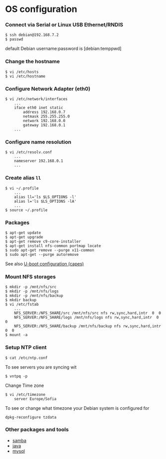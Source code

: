 # OS configuration

### Connect via Serial or Linux USB Ethernet/RNDIS
~~~
$ ssh debian@192.168.7.2
$ passwd
~~~
default Debian username:password is [debian:temppwd]

### Change the hostname
~~~
$ vi /etc/hosts
$ vi /etc/hostname		
~~~

### Configure Network Adapter (eth0)

~~~
$ vi /etc/network/interfaces
	...
	iface eth0 inet static
		address 192.168.0.7
		netmask 255.255.255.0
		network 192.168.0.0
		gateway 192.168.0.1
	...
~~~

### Configure name resolution

~~~
$ vi /etc/resolv.conf
	...
	nameserver 192.168.0.1
	...
~~~

### Create alias `ll`
~~~
$ vi ~/.profile
	...
	alias ll='ls $LS_OPTIONS -l'
	alias l='ls $LS_OPTIONS -lA'
	...
$ source ~/.profile
~~~

### Packages

~~~
$ apt-get update
$ apt-get upgrade
$ apt-get remove c9-core-installer
$ apt-get install nfs-common portmap locate
$ sudo apt-get remove --purge x11-common
$ sudo apt-get --purge autoremove
~~~
See also [U-boot configuration (capes)](https://github.com/div-co/home_automation/tree/master/beaglebone#configure-u-boot-cape)

### Mount NFS storages

~~~
$ mkdir -p /mnt/nfs/src
$ mkdir -p /mnt/nfs/logs
$ mkdir -p /mnt/nfs/backup
$ mkdir backup
$ vi /etc/fstab
	...
	NFS_SERVER:/NFS_SHARE/src /mnt/nfs/src nfs rw,sync,hard,intr  0  0
	NFS_SERVER:/NFS_SHARE/logs /mnt/nfs/logs nfs rw,sync,hard,intr  0  0
	NFS_SERVER:/NFS_SHARE/backup /mnt/nfs/backup nfs rw,sync,hard,intr  0  0
$ mount -a
~~~

### Setup NTP client

~~~
$ cat /etc/ntp.conf
~~~	
To see servers you are syncing wit
~~~
$ vntpq -p
~~~
Change Time zone
~~~ 
$ vi /etc/timezone
	server Europe/Sofia
~~~
To see or change what timezone your Debian system is configured for
~~~
dpkg-reconfigure tzdata
~~~

### Other packages and tools
- [samba](https://github.com/div-co/home_automation/tree/master/debian/Samba)
- [java](https://github.com/div-co/home_automation/tree/master/debian/java)
- [mysql](https://github.com/div-co/home_automation/blob/master/debian/mysql)
